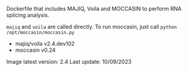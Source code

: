 Dockerfile that includes MAJIQ, Voila and MOCCASIN to perform RNA splicing analysis.

`majiq` and `voila` are called directly.
To run moccasin, just call `python /opt/moccasin/moccasin.py`

- majiq/voila v2.4.dev102
- moccasin v0.24

Image latest version: 2.4
Last update: 10/09/2023
